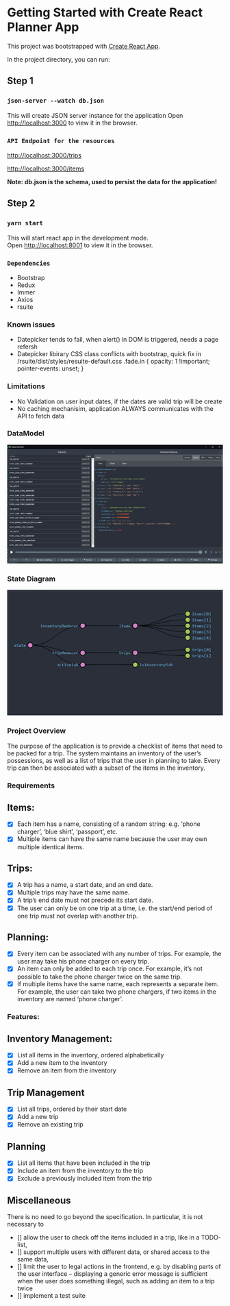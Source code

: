 # Getting Started with Create React Planner App

This project was bootstrapped with [Create React App](https://github.com/facebook/create-react-app).

In the project directory, you can run:

## Step 1

### `json-server --watch db.json`

This will create JSON server instance for the application
Open [http://localhost:3000](http://localhost:3000) to view it in the browser.

### `API Endpoint for the resources`

[http://localhost:3000/trips](http://localhost:3000/trips)

[http://localhost:3000/items](http://localhost:3000/items)

**Note: db.json is the schema, used to persist the data for the application!**

## Step 2

### `yarn start`

This will start react app in the development mode.\
Open [http://localhost:8001](http://localhost:8001) to view it in the browser.

### `Dependencies`

- Bootstrap
- Redux
- Immer
- Axios
- rsuite

### Known issues

- Datepicker tends to fail, when alert() in DOM is triggered, needs a page refersh
- Datepicker libirary CSS class conflicts with bootstrap, quick fix in /rsuite/dist/styles/resuite-default.css
  .fade.in {
  opacity: 1 !important;
  pointer-events: unset;
  }

### Limitations

- No Validation on user input dates, if the dates are valid trip will be create
- No caching mechanisim, application ALWAYS communicates with the API to fetch data

### DataModel

![dataStructure](dataStructure.PNG)

### State Diagram

![stateDiagram](stateDiagram.PNG)

### Project Overview

The purpose of the application is to provide a checklist of items that need to be packed for a trip.
The system maintains an inventory of the user’s possessions, as well as a list of trips that the user in planning to take. Every trip can then be associated with a subset of the items in the inventory.

### Requirements

## Items:

- [x] Each item has a name, consisting of a random string: e.g. ‘phone charger’, ‘blue shirt’, ‘passport’, etc.
- [x] Multiple items can have the same name because the user may own multiple identical items.

## Trips:

- [x] A trip has a name, a start date, and an end date.
- [x] Multiple trips may have the same name.
- [x] A trip’s end date must not precede its start date.
- [x] The user can only be on one trip at a time, i.e. the start/end period of one trip must not overlap with another trip.

## Planning:

- [x] Every item can be associated with any number of trips. For example, the user may take his phone charger on every trip.
- [x] An item can only be added to each trip once. For example, it’s not possible to take the phone charger twice on the same trip.
- [x] If multiple items have the same name, each represents a separate item. For example, the user can take two phone chargers, if two items in the inventory are named ‘phone charger’.

### Features:

## Inventory Management:

- [x] List all items in the inventory, ordered alphabetically
- [x] Add a new item to the inventory
- [x] Remove an item from the inventory

## Trip Management

- [x] List all trips, ordered by their start date
- [x] Add a new trip
- [x] Remove an existing trip

## Planning

- [x] List all items that have been included in the trip
- [x] Include an item from the inventory to the trip
- [x] Exclude a previously included item from the trip

## Miscellaneous

There is no need to go beyond the specification. In particular, it is not necessary to

- [] allow the user to check off the items included in a trip, like in a TODO-list,
- [] support multiple users with different data, or shared access to the same data,
- [] limit the user to legal actions in the frontend, e.g. by disabling parts of the user interface – displaying a generic error message is sufficient when the user does something illegal, such as adding an item to a trip twice
- [] implement a test suite
